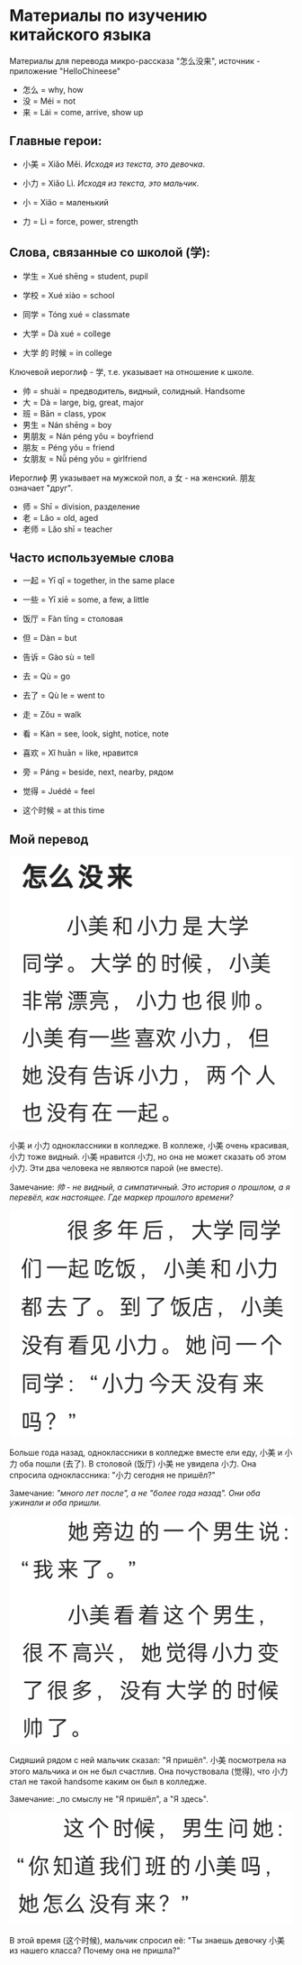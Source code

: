 # Материалы по изучению китайского языка

Материалы для перевода микро-рассказа "怎么没来", источник - приложение "HelloChineese"

- 怎么 = why, how
- 没 = Méi = not
- 来 = Lái = come, arrive, show up

## Главные герои:

- 小美 = Xiǎo Měi. _Исходя из текста, это девочка_.
- 小力 = Xiǎo Lì.  _Исходя из текста, это мальчик_.

- 小 = Xiǎo = маленький
- 力 = Lì = force, power, strength

## Слова, связанные со школой (学):

- 学生 = Xué shēng = student, pupil
- 学校 = Xué xiào = school
- 同学 = Tóng xué = classmate
- 大学 = Dà xué = college

- 大学 的 时候 = in college

Ключевой иероглиф - 学, т.е. указывает на отношение к школе.

- 帅 = shuài = предводитель, видный, солидный. Handsome
- 大 = Dà = large, big, great, major
- 班 = Bān = class, урок
- 男生 = Nán shēng = boy
- 男朋友 = Nán péng yǒu = boyfriend
- 朋友 = Péng yǒu = friend
- 女朋友 = Nǚ péng yǒu = girlfriend

Иероглиф 男 указывает на мужской пол, а 女 - на женский. 朋友 означает "друг".

- 师 = Shī = division, разделение
- 老 = Lǎo = old, aged
- 老师 = Lǎo shī = teacher

## Часто используемые слова

- 一起 = Yī qǐ = together, in the same place
- 一些 = Yī xiē = some, a few, a little
- 饭厅 = Fàn tīng = столовая
- 但 = Dàn = but
- 告诉 = Gào sù = tell
- 去 = Qù = go
- 去了 = Qù le = went to
- 走 = Zǒu = walk
- 看 = Kàn = see, look, sight, notice, note
- 喜欢 = Xǐ huān = like, нравится
- 旁 = Páng = beside, next, nearby, рядом
- 觉得 = Juédé = feel

- 这个时候 = at this time

## Мой перевод

<img src="./text1_1.png">

小美 и 小力 одноклассники в колледже. В коллеже, 小美 очень красивая, 小力 тоже видный. 小美 нравится 小力, но она не может сказать об этом 小力. Эти два человека не являются парой (не вместе).

Замечание: _帅 - не видный, а симпатичный. Это история о прошлом, а я перевёл, как настоящее. Где маркер прошлого времени?_

<img src="./text1_2.png">

Больше года назад, одноклассники в колледже вместе ели еду, 小美 и 小力 оба пошли (去了). В столовой (饭厅) 小美 не увидела 小力. Она спросила одноклассника: "小力 сегодня не пришёл?"

Замечание: _"много лет после", а не "более года назад". Они оба ужинали и оба пришли._

<img src="./text1_3.png">

Сидяший рядом с ней мальчик сказал: "Я пришёл". 小美 посмотрела на этого мальчика и он не был счастлив. Она почуствовала (觉得), что 小力 стал не такой handsome каким он был в колледже.

Замечание: _по смыслу не "Я пришёл", а "Я здесь".

<img src="./text1_4.png">

В этой время (这个时候), мальчик спросил её: "Ты знаешь девочку 小美 из нашего класса? Почему она не пришла?"
